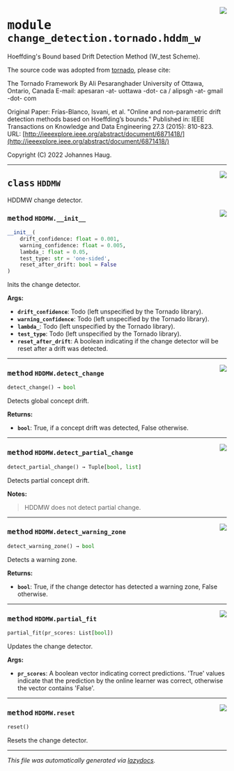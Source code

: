 <!-- markdownlint-disable -->

<a href="https://github.com/haugjo/float/tree/main/float/change_detection/tornado/hddm_w.py#L0"><img align="right" style="float:right;" src="https://img.shields.io/badge/-source-cccccc?style=flat-square"></a>

# <kbd>module</kbd> `change_detection.tornado.hddm_w`
Hoeffding's Bound based Drift Detection Method (W_test Scheme). 

The source code was adopted from [tornado](https://github.com/alipsgh/tornado), please cite: 

The Tornado Framework By Ali Pesaranghader University of Ottawa, Ontario, Canada E-mail: apesaran -at- uottawa -dot- ca / alipsgh -at- gmail -dot- com 

Original Paper: Frías-Blanco, Isvani, et al. "Online and non-parametric drift detection methods based on Hoeffding’s bounds." Published in: IEEE Transactions on Knowledge and Data Engineering 27.3 (2015): 810-823. URL: [http://ieeexplore.ieee.org/abstract/document/6871418/](http://ieeexplore.ieee.org/abstract/document/6871418/) 

Copyright (C) 2022 Johannes Haug. 



---

<a href="https://github.com/haugjo/float/tree/main/float/change_detection/tornado/hddm_w.py#L22"><img align="right" style="float:right;" src="https://img.shields.io/badge/-source-cccccc?style=flat-square"></a>

## <kbd>class</kbd> `HDDMW`
HDDMW change detector. 

<a href="https://github.com/haugjo/float/tree/main/float/change_detection/tornado/hddm_w.py#L24"><img align="right" style="float:right;" src="https://img.shields.io/badge/-source-cccccc?style=flat-square"></a>

### <kbd>method</kbd> `HDDMW.__init__`

```python
__init__(
    drift_confidence: float = 0.001,
    warning_confidence: float = 0.005,
    lambda_: float = 0.05,
    test_type: str = 'one-sided',
    reset_after_drift: bool = False
)
```

Inits the change detector. 



**Args:**
 
 - <b>`drift_confidence`</b>:  Todo (left unspecified by the Tornado library). 
 - <b>`warning_confidence`</b>:  Todo (left unspecified by the Tornado library). 
 - <b>`lambda_`</b>:  Todo (left unspecified by the Tornado library). 
 - <b>`test_type`</b>:  Todo (left unspecified by the Tornado library). 
 - <b>`reset_after_drift`</b>:  A boolean indicating if the change detector will be reset after a drift was detected. 




---

<a href="https://github.com/haugjo/float/tree/main/float/change_detection/tornado/hddm_w.py#L96"><img align="right" style="float:right;" src="https://img.shields.io/badge/-source-cccccc?style=flat-square"></a>

### <kbd>method</kbd> `HDDMW.detect_change`

```python
detect_change() → bool
```

Detects global concept drift. 



**Returns:**
 
 - <b>`bool`</b>:  True, if a concept drift was detected, False otherwise. 

---

<a href="https://github.com/haugjo/float/tree/main/float/change_detection/tornado/hddm_w.py#L104"><img align="right" style="float:right;" src="https://img.shields.io/badge/-source-cccccc?style=flat-square"></a>

### <kbd>method</kbd> `HDDMW.detect_partial_change`

```python
detect_partial_change() → Tuple[bool, list]
```

Detects partial concept drift. 



**Notes:**

> HDDMW does not detect partial change. 

---

<a href="https://github.com/haugjo/float/tree/main/float/change_detection/tornado/hddm_w.py#L112"><img align="right" style="float:right;" src="https://img.shields.io/badge/-source-cccccc?style=flat-square"></a>

### <kbd>method</kbd> `HDDMW.detect_warning_zone`

```python
detect_warning_zone() → bool
```

Detects a warning zone. 



**Returns:**
 
 - <b>`bool`</b>:  True, if the change detector has detected a warning zone, False otherwise. 

---

<a href="https://github.com/haugjo/float/tree/main/float/change_detection/tornado/hddm_w.py#L59"><img align="right" style="float:right;" src="https://img.shields.io/badge/-source-cccccc?style=flat-square"></a>

### <kbd>method</kbd> `HDDMW.partial_fit`

```python
partial_fit(pr_scores: List[bool])
```

Updates the change detector. 



**Args:**

- <b>`pr_scores`</b>: A boolean vector indicating correct predictions. 'True' values indicate that the prediction by the  online learner was correct, otherwise the vector contains 'False'.

---

<a href="https://github.com/haugjo/float/tree/main/float/change_detection/tornado/hddm_w.py#L55"><img align="right" style="float:right;" src="https://img.shields.io/badge/-source-cccccc?style=flat-square"></a>

### <kbd>method</kbd> `HDDMW.reset`

```python
reset()
```

Resets the change detector. 




---

_This file was automatically generated via [lazydocs](https://github.com/ml-tooling/lazydocs)._
